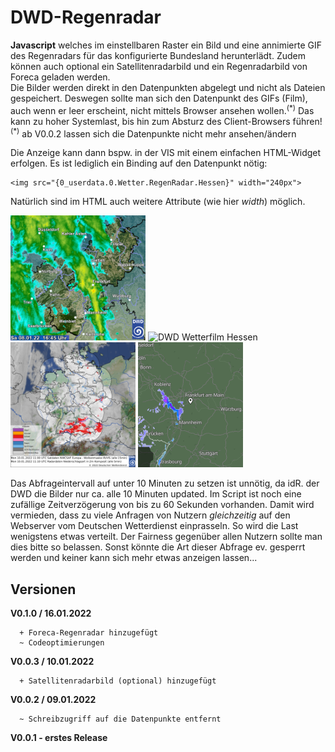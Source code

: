 # DWD-Regenradar

**Javascript** welches im einstellbaren Raster ein Bild und eine annimierte GIF des 
Regenradars für das konfigurierte Bundesland herunterlädt. Zudem können auch optional ein 
Satellitenradarbild und ein Regenradarbild von Foreca geladen werden.  
Die Bilder werden direkt in den Datenpunkten abgelegt und nicht als Dateien gespeichert.
Deswegen sollte man sich den Datenpunkt des GIFs (Film), auch wenn er leer erscheint,
nicht mittels Browser ansehen wollen.<sup>(\*)</sup> Das kann zu hoher Systemlast, bis hin zum 
Absturz des Client-Browsers führen!  
<sup>(\*)</sup> ab V0.0.2 lassen sich die Datenpunkte nicht mehr ansehen/ändern

Die Anzeige kann dann bspw. in der VIS mit einem einfachen HTML-Widget erfolgen.
Es ist lediglich ein Binding auf den Datenpunkt nötig:
```
<img src="{0_userdata.0.Wetter.RegenRadar.Hessen}" width="240px">
``` 

Natürlich sind im HTML auch weitere Attribute (wie hier *width*) möglich.

<img src="https://github.com/SBorg2014/ioBroker-Addons/blob/master/Bilder/rad_hes_akt.jpg" alt="DWD Wetterbild Hessen" height="200" /> <img src="https://github.com/SBorg2014/ioBroker-Addons/blob/master/Bilder/radfilm_hes_akt.gif" height="200" alt="DWD Wetterfilm Hessen" /> <img src="https://github.com/SBorg2014/ioBroker-Addons/blob/master/Bilder/satradar.png" height="200" alt="DWD Satellitenregenradar" /> <img src="https://github.com/SBorg2014/ioBroker-Addons/blob/master/Bilder/Foreca.png" height="200" alt="Foreca Regenradar" />


Das Abfrageintervall auf unter 10 Minuten zu setzen ist unnötig, da idR. der DWD die Bilder nur ca. alle 10 Minuten updated.
Im Script ist noch eine zufällige Zeitverzögerung von bis zu 60 Sekunden vorhanden. Damit wird vermieden, dass zu viele Anfragen von Nutzern *gleichzeitig* auf den Webserver vom Deutschen Wetterdienst einprasseln. So wird die Last wenigstens etwas verteilt. Der Fairness gegenüber allen Nutzern sollte man dies bitte so belassen. Sonst könnte die Art dieser Abfrage ev. gesperrt werden und keiner kann sich mehr etwas anzeigen lassen... 

## Versionen
**V0.1.0 / 16.01.2022**
```
  + Foreca-Regenradar hinzugefügt
  ~ Codeoptimierungen
```
                        
**V0.0.3 / 10.01.2022**
```
  + Satellitenradarbild (optional) hinzugefügt
```

**V0.0.2 / 09.01.2022**
```
  ~ Schreibzugriff auf die Datenpunkte entfernt
```

**V0.0.1 - erstes Release**
